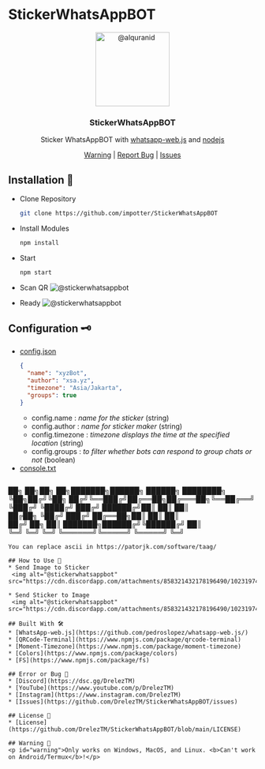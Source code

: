 # StickerWhatsAppBOT
<p align="center">
  <img alt="@alquranid" style="width: 150px;" src="https://cdn.discordapp.com/attachments/858321432178196490/1023200282479439933/a2cb87c97e9786637783db3b9639143a.gif">
</p>
<div align="center">
  <h3>StickerWhatsAppBOT</h3>
  <p>Sticker WhatsAppBOT with <a href="https://github.com/pedroslopez/whatsapp-web.js/">whatsapp-web.js</a> and <a href="https://nodejs.org/en/">nodejs</a></p>
</div>
<div align="center">
  <a href="#warning">Warning</a> | <a href="https://dsc.gg/DrelezTM">Report Bug</a> | <a href="https://github.com/DrelezTM/StickerWhatsAppBOT/issues">Issues</a>
</div>

## Installation 📑
* Clone Repository
  ```sh
  git clone https://github.com/impotter/StickerWhatsAppBOT
  ```
* Install Modules
  ```sh
  npm install
  ```
* Start
  ```sh
  npm start
  ```
* Scan QR
  <img alt="@stickerwhatsappbot" src="https://media.discordapp.net/attachments/858321432178196490/1023202756049240145/ss2.png?width=1440&height=566">

* Ready
  <img alt="@stickerwhatsappbot" src="https://media.discordapp.net/attachments/858321432178196490/1023202755709517834/ss1.png?width=1440&height=241">
 
 ## Configuration 🗝
* [config.json](https://github.com/DrelezTM/StickerWhatsAppBOT/blob/main/config/config.json)
  ```json
  {
    "name": "xyzBot",
    "author": "xsa.yz",
    "timezone": "Asia/Jakarta",
    "groups": true
  } 
  ```
  * config.name : *name for the sticker* (string)
  * config.author : *name for sticker maker* (string)
  * config.timezone : *timezone displays the time at the specified location* (string)
  * config.groups : *to filter whether bots can respond to group chats or not* (boolean)
* [console.txt](https://github.com/DrelezTM/StickerWhatsAppBOT/blob/main/config/console.txt)
  ```txt
  
 ██╗  ██╗██╗   ██╗███████╗██████╗  ██████╗ ████████╗
╚██╗██╔╝╚██╗ ██╔╝╚══███╔╝██╔══██╗██╔═══██╗╚══██╔══╝
 ╚███╔╝  ╚████╔╝   ███╔╝ ██████╔╝██║   ██║   ██║   
 ██╔██╗   ╚██╔╝   ███╔╝  ██╔══██╗██║   ██║   ██║   
██╔╝ ██╗   ██║   ███████╗██████╔╝╚██████╔╝   ██║   
╚═╝  ╚═╝   ╚═╝   ╚══════╝╚═════╝  ╚═════╝    ╚═╝   


  ```
  You can replace ascii in https://patorjk.com/software/taag/
 
 ## How to Use 🔭
 * Send Image to Sticker
   <img alt="@stickerwhatsappbot" src="https://cdn.discordapp.com/attachments/858321432178196490/1023197425587994714/IMG_20220924_184044.jpg">
  
 * Send Sticker to Image
   <img alt="@stickerwhatsappbot" src="https://cdn.discordapp.com/attachments/858321432178196490/1023197425332133989/IMG_20220924_184103.jpg">

## Built With 🛠
* [WhatsApp-web.js](https://github.com/pedroslopez/whatsapp-web.js/)
* [QRCode-Terminal](https://www.npmjs.com/package/qrcode-terminal)
* [Moment-Timezone](https://www.npmjs.com/package/moment-timezone)
* [Colors](https://www.npmjs.com/package/colors)
* [FS](https://www.npmjs.com/package/fs)

## Error or Bug 🐞
* [Discord](https://dsc.gg/DrelezTM)
* [YouTube](https://www.youtube.com/p/DrelezTM)
* [Instagram](https://www.instagram.com/DrelezTM)
* [Issues](https://github.com/DrelezTM/StickerWhatsAppBOT/issues)

## License 📜
* [License](https://github.com/DrelezTM/StickerWhatsAppBOT/blob/main/LICENSE)

## Warning 🚧
<p id="warning">Only works on Windows, MacOS, and Linux. <b>Can't work on Android/Termux</b>!</p>

